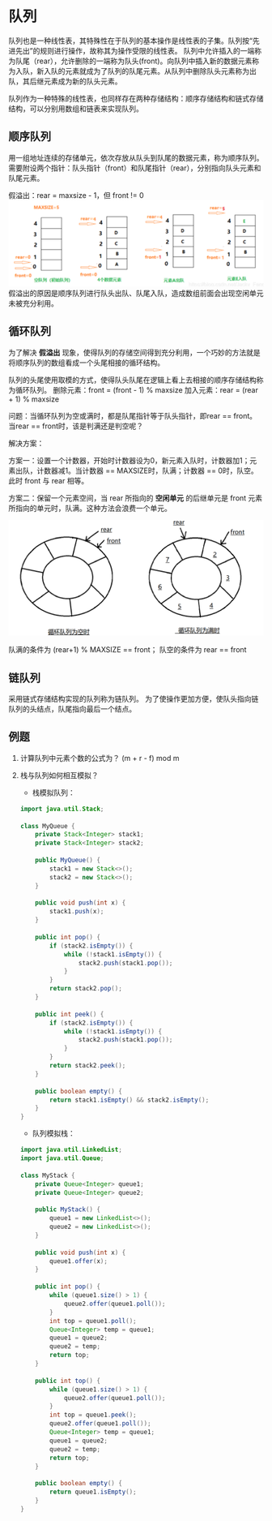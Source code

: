 # 队列

队列也是一种线性表，其特殊性在于队列的基本操作是线性表的子集。队列按“先进先出”的规则进行操作，故称其为操作受限的线性表。
队列中允许插入的一端称为队尾（rear），允许删除的一端称为队头(front)。向队列中插入新的数据元素称为入队，新入队的元素就成为了队列的队尾元素。从队列中删除队头元素称为出队，其后继元素成为新的队头元素。

队列作为一种特殊的线性表，也同样存在两种存储结构：顺序存储结构和链式存储结构，可以分别用数组和链表来实现队列。

## 顺序队列

用一组地址连续的存储单元，依次存放从队头到队尾的数据元素，称为顺序队列。
需要附设两个指针：队头指针（front）和队尾指针（rear），分别指向队头元素和队尾元素。

假溢出：rear = maxsize - 1，但 front != 0
![alt text](image.png)
假溢出的原因是顺序队列进行队头出队、队尾入队，造成数组前面会出现空闲单元未被充分利用。

## 循环队列

为了解决 **假溢出** 现象，使得队列的存储空间得到充分利用，一个巧妙的方法就是将顺序队列的数组看成一个头尾相接的循环结构。

队列的头尾使用取模的方式，使得队头队尾在逻辑上看上去相接的顺序存储结构称为循环队列。
删除元素：front = (front - 1) % maxsize
加入元素：rear = (rear + 1) % maxsize

问题：当循环队列为空或满时，都是队尾指针等于队头指针，即rear == front。当rear == front时，该是判满还是判空呢？

解决方案：

方案一：设置一个计数器，开始时计数器设为0，新元素入队时，计数器加1；元素出队，计数器减1。当计数器 == MAXSIZE时，队满；计数器 == 0时，队空。此时 front 与 rear 相等。

方案二：保留一个元素空间，当 rear 所指向的 **空闲单元** 的后继单元是 front 元素所指向的单元时，队满。这种方法会浪费一个单元。

![alt text](image-1.png)

队满的条件为 (rear+1) % MAXSIZE == front；
队空的条件为 rear == front

## 链队列

采用链式存储结构实现的队列称为链队列。
为了使操作更加方便，使队头指向链队列的头结点，队尾指向最后一个结点。

## 例题

1. 计算队列中元素个数的公式为？
(m + r - f) mod m
2. 栈与队列如何相互模拟？
    - 栈模拟队列：

    ```java
    import java.util.Stack;

    class MyQueue {
        private Stack<Integer> stack1;
        private Stack<Integer> stack2;

        public MyQueue() {
            stack1 = new Stack<>();
            stack2 = new Stack<>();
        }

        public void push(int x) {
            stack1.push(x);
        }

        public int pop() {
            if (stack2.isEmpty()) {
                while (!stack1.isEmpty()) {
                    stack2.push(stack1.pop());
                }
            }
            return stack2.pop();
        }

        public int peek() {
            if (stack2.isEmpty()) {
                while (!stack1.isEmpty()) {
                    stack2.push(stack1.pop());
                }
            }
            return stack2.peek();
        }

        public boolean empty() {
            return stack1.isEmpty() && stack2.isEmpty();
        }
    }
    ```

    - 队列模拟栈：

    ```java
    import java.util.LinkedList;
    import java.util.Queue;

    class MyStack {
        private Queue<Integer> queue1;
        private Queue<Integer> queue2;

        public MyStack() {
            queue1 = new LinkedList<>();
            queue2 = new LinkedList<>();
        }

        public void push(int x) {
            queue1.offer(x);
        }

        public int pop() {
            while (queue1.size() > 1) {
                queue2.offer(queue1.poll());
            }
            int top = queue1.poll();
            Queue<Integer> temp = queue1;
            queue1 = queue2;
            queue2 = temp;
            return top;
        }

        public int top() {
            while (queue1.size() > 1) {
                queue2.offer(queue1.poll());
            }
            int top = queue1.peek();
            queue2.offer(queue1.poll());
            Queue<Integer> temp = queue1;
            queue1 = queue2;
            queue2 = temp;
            return top;
        }

        public boolean empty() {
            return queue1.isEmpty();
        }
    }
    ```
